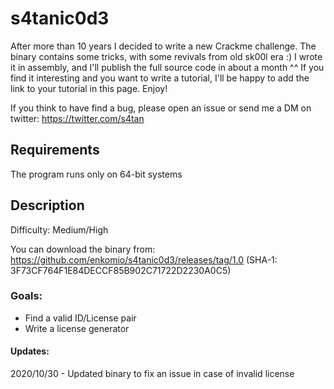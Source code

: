 # s4tanic0d3
After more than 10 years I decided to write a new Crackme challenge. The binary contains some tricks, with some revivals from old sk00l era :) I wrote it in assembly, and I'll publish the full source code in about a month ^^ If you find it interesting and you want to write a tutorial, I'll be happy to add the link to your tutorial in this page. Enjoy!

If you think to have find a bug, please open an issue or send me a DM on twitter: https://twitter.com/s4tan

## Requirements
The program runs only on 64-bit systems

## Description
Difficulty: Medium/High

You can download the binary from: https://github.com/enkomio/s4tanic0d3/releases/tag/1.0 (SHA-1: 3F73CF764F1E84DECCF85B902C71722D2230A0C5)

### Goals: 
* Find a valid ID/License pair
* Write a license generator


#### Updates:
2020/10/30 - Updated binary to fix an issue in case of invalid license
